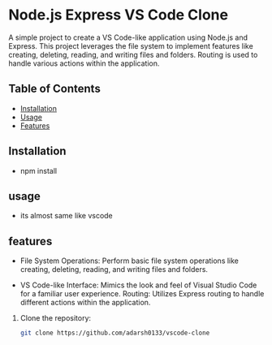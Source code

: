 # Node.js Express VS Code Clone

A simple project to create a VS Code-like application using Node.js and Express. This project leverages the file system to implement features like creating, deleting, reading, and writing files and folders. Routing is used to handle various actions within the application.

## Table of Contents

- [Installation](#installation)
- [Usage](#usage)
- [Features](#features)

## Installation

- npm install

## usage

- its almost same like vscode 

## features

- File System Operations: Perform basic file system operations like creating, deleting, reading, and writing files and folders.

- VS Code-like Interface: Mimics the look and feel of Visual Studio Code for a familiar user experience.
  Routing: Utilizes Express routing to handle different actions within the application.

1. Clone the repository:

   ```bash
   git clone https://github.com/adarsh0133/vscode-clone
   ```
